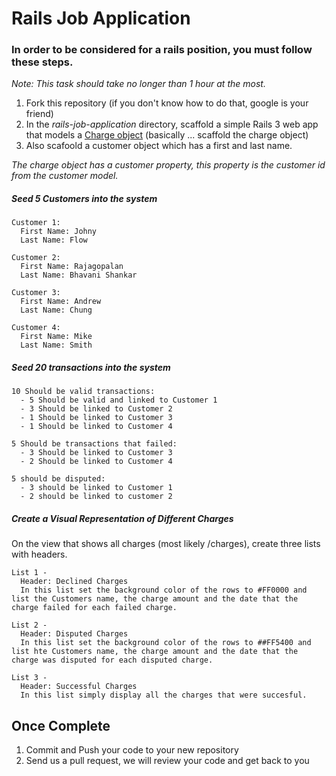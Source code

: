 # Rails Job Application

### In order to be considered for a rails position, you must follow these steps.
*Note: This task should take no longer than 1 hour at the most.*

1. Fork this repository (if you don't know how to do that, google is your friend)
2. In the *rails-job-application* directory, scaffold a simple Rails 3 web app that models a [Charge object](https://stripe.com/docs/api#charge_object) (basically ... scaffold the charge object)
3. Also scafoold a customer object which has a first and last name. 

*The charge object has a customer property, this property is the customer id from the customer model.*

##### Seed 5 Customers into the system
    Customer 1: 
      First Name: Johny 
      Last Name: Flow

    Customer 2: 
      First Name: Rajagopalan
      Last Name: Bhavani Shankar

    Customer 3: 
      First Name: Andrew
      Last Name: Chung

    Customer 4: 
      First Name: Mike
      Last Name: Smith

  
##### Seed 20 transactions into the system

    10 Should be valid transactions:
      - 5 Should be valid and linked to Customer 1
      - 3 Should be linked to Customer 2
      - 1 Should be linked to Customer 3
      - 1 Should be linked to Customer 4
    
    5 Should be transactions that failed:
      - 3 Should be linked to Customer 3
      - 2 Should be linked to Customer 4
    
    5 should be disputed:
      - 3 should be linked to Customer 1
      - 2 should be linked to customer 2


##### Create a Visual Representation of Different Charges
On the view that shows all charges (most likely /charges), create three lists with headers. 

    List 1 - 
      Header: Declined Charges
      In this list set the background color of the rows to #FF0000 and list the Customers name, the charge amount and the date that the charge failed for each failed charge. 

    List 2 - 
      Header: Disputed Charges
      In this list set the background color of the rows to ##FF5400 and list hte Customers name, the charge amount and the date that the charge was disputed for each disputed charge. 

    List 3 - 
      Header: Successful Charges
      In this list simply display all the charges that were succesful. 

## Once Complete
1. Commit and Push your code to your new repository
2. Send us a pull request, we will review your code and get back to you



